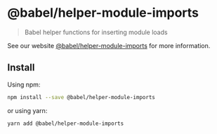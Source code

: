 # @babel/helper-module-imports

> Babel helper functions for inserting module loads

See our website [@babel/helper-module-imports](https://babeljs.io/docs/babel-helper-module-imports) for more
information.

## Install

Using npm:

```sh
npm install --save @babel/helper-module-imports
```

or using yarn:

```sh
yarn add @babel/helper-module-imports
```
